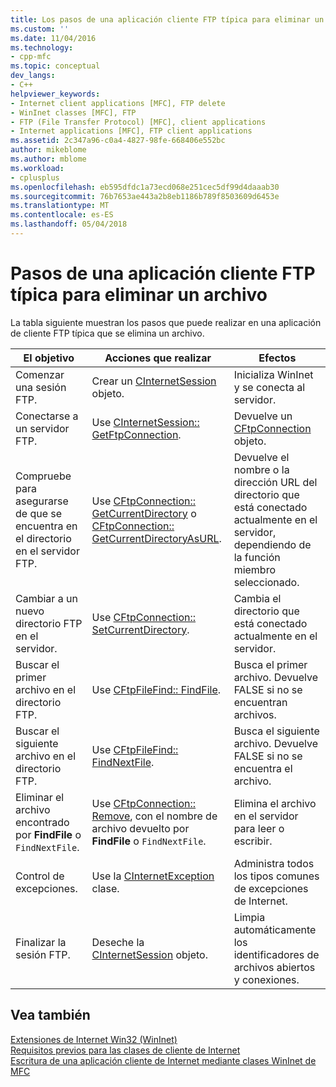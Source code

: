 ```yaml
---
title: Los pasos de una aplicación cliente FTP típica para eliminar un archivo | Documentos de Microsoft
ms.custom: ''
ms.date: 11/04/2016
ms.technology:
- cpp-mfc
ms.topic: conceptual
dev_langs:
- C++
helpviewer_keywords:
- Internet client applications [MFC], FTP delete
- WinInet classes [MFC], FTP
- FTP (File Transfer Protocol) [MFC], client applications
- Internet applications [MFC], FTP client applications
ms.assetid: 2c347a96-c0a4-4827-98fe-668406e552bc
author: mikeblome
ms.author: mblome
ms.workload:
- cplusplus
ms.openlocfilehash: eb595dfdc1a73ecd068e251cec5df99d4daaab30
ms.sourcegitcommit: 76b7653ae443a2b8eb1186b789f8503609d6453e
ms.translationtype: MT
ms.contentlocale: es-ES
ms.lasthandoff: 05/04/2018
---
```

# <a name="steps-in-a-typical-ftp-client-application-to-delete-a-file"></a>Pasos de una aplicación cliente FTP típica para eliminar un archivo
La tabla siguiente muestran los pasos que puede realizar en una aplicación de cliente FTP típica que se elimina un archivo.  
  
|El objetivo|Acciones que realizar|Efectos|  
|---------------|----------------------|-------------|  
|Comenzar una sesión FTP.|Crear un [CInternetSession](../mfc/reference/cinternetsession-class.md) objeto.|Inicializa WinInet y se conecta al servidor.|  
|Conectarse a un servidor FTP.|Use [CInternetSession:: GetFtpConnection](../mfc/reference/cinternetsession-class.md#getftpconnection).|Devuelve un [CFtpConnection](../mfc/reference/cftpconnection-class.md) objeto.|  
|Compruebe para asegurarse de que se encuentra en el directorio en el servidor FTP.|Use [CFtpConnection:: GetCurrentDirectory](../mfc/reference/cftpconnection-class.md#getcurrentdirectory) o [CFtpConnection:: GetCurrentDirectoryAsURL](../mfc/reference/cftpconnection-class.md#getcurrentdirectoryasurl).|Devuelve el nombre o la dirección URL del directorio que está conectado actualmente en el servidor, dependiendo de la función miembro seleccionado.|  
|Cambiar a un nuevo directorio FTP en el servidor.|Use [CFtpConnection:: SetCurrentDirectory](../mfc/reference/cftpconnection-class.md#setcurrentdirectory).|Cambia el directorio que está conectado actualmente en el servidor.|  
|Buscar el primer archivo en el directorio FTP.|Use [CFtpFileFind:: FindFile](../mfc/reference/cftpfilefind-class.md#findfile).|Busca el primer archivo. Devuelve FALSE si no se encuentran archivos.|  
|Buscar el siguiente archivo en el directorio FTP.|Use [CFtpFileFind:: FindNextFile](../mfc/reference/cftpfilefind-class.md#findnextfile).|Busca el siguiente archivo. Devuelve FALSE si no se encuentra el archivo.|  
|Eliminar el archivo encontrado por **FindFile** o `FindNextFile`.|Use [CFtpConnection:: Remove](../mfc/reference/cftpconnection-class.md#remove), con el nombre de archivo devuelto por **FindFile** o `FindNextFile`.|Elimina el archivo en el servidor para leer o escribir.|  
|Control de excepciones.|Use la [CInternetException](../mfc/reference/cinternetexception-class.md) clase.|Administra todos los tipos comunes de excepciones de Internet.|  
|Finalizar la sesión FTP.|Deseche la [CInternetSession](../mfc/reference/cinternetsession-class.md) objeto.|Limpia automáticamente los identificadores de archivos abiertos y conexiones.|  
  
## <a name="see-also"></a>Vea también  
 [Extensiones de Internet Win32 (WinInet)](../mfc/win32-internet-extensions-wininet.md)   
 [Requisitos previos para las clases de cliente de Internet](../mfc/prerequisites-for-internet-client-classes.md)   
 [Escritura de una aplicación cliente de Internet mediante clases WinInet de MFC](../mfc/writing-an-internet-client-application-using-mfc-wininet-classes.md)
